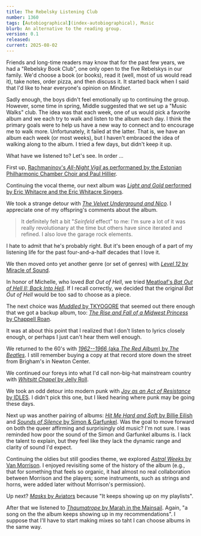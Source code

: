 ```yaml
---
title: The Rebelsky Listening Club
number: 1360
tags: [Autobiographical](index-autobiographical), Music
blurb: An alternative to the reading group.
version: 0.1
released: 
current: 2025-08-02
---
```

Friends and long-time readers may know that for the past few years, we had a "Rebelsky Book Club", one only open to the five Rebelskys in our family. We'd choose a book (or books), read it (well, most of us would read it), take notes, order pizza, and then discuss it. It started back when I said that I'd like to hear everyone's opinion on _Mindset_.

Sadly enough, the boys didn't feel emotionally up to continuing the group. However, some time in spring, Middle suggested that we set up a "Music Walks" club. The idea was that each week, one of us would pick a favorite album and we each try to walk and listen to the album each day. I think the primary goals were to help us have a new way to connect and to encourage me to walk more. Unfortunately, it failed at the latter. That is, we have an album each week (or most weeks), but I haven't embraced the idea of walking along to the album. I tried a few days, but didn't keep it up.

What have we listened to? Let's see. In order ...

First up, [Rachmaninov's _All-Night Vigil_ as performaned by the Estonian Philharmonic Chamber Choir and Paul Hillier](https://music.apple.com/us/album/rachmaninov-vespers-complete-all-night-vigil/679400114).

Continuing the vocal theme, our next album was [_Light and Gold_ performed by Eric Whitacre and the Eric Whitacre Singers](https://music.apple.com/us/album/light-gold/1440758406).

We took a strange detour with [_The Velvet Underground and Nico_](https://music.apple.com/us/album/the-velvet-underground-nico-45th-anniversary-edition/1440851613). I appreciate one of my offspring's comments about the album.

> It definitely felt a bit "_Seinfeld_ effect" to me: I'm sure a lot of it was really revolutionary at the time but others have since iterated and refined. I also love the garage rock elements.

I hate to admit that he's probably right. But it's been enough of a part of my listening life for the past four-and-a-half decades that I love it.

We then moved onto yet another genre (or set of genres) with [_Level 12_ by Miracle of Sound](https://music.apple.com/us/album/level-12/1752568720).

In honor of Michelle, who loved _Bat Out of Hell_, we tried [Meatloaf's _Bat Out of Hell II: Back Into Hell_](https://music.apple.com/us/album/bat-out-of-hell-ii-back-into-hell/1440790017). If I recall correctly, we decided that the original _Bat Out of Hell_ would be too sad to choose as a piece.

The next choice was [_Muddled_ by TKYOGORE](https://music.apple.com/us/album/muddled/1723785748) that seemed out there enough that we got a backup album, too: [_The Rise and Fall of a Midwest Princess_ by Chappell Roan](https://music.apple.com/us/album/the-rise-and-fall-of-a-midwest-princess/1698723205).

It was at about this point that I realized that I don't listen to lyrics closely enough, or perhaps I just can't hear them well enough.

We returned to the 60's with [_1962--1966_ (aka _The Red Album_) by _The Beatles_](https://music.apple.com/us/album/the-beatles-1962-1966-the-red-album/1441132965). I still remember buying a copy at that record store down the street from Brigham's in Newton Center.

We continued our foreys into what I'd call non-big-hat mainstream country with [_Whitsitt Chapel_ by Jelly Roll](https://music.apple.com/us/album/whitsitt-chapel/1688698542).

We took an odd detour into modern punk with [_Joy as an Act of Resistance_ by IDLES](https://music.apple.com/us/album/joy-as-an-act-of-resistance/1393364154). I didn't pick this one, but I liked hearing where punk may be going these days.

Next up was another pairing of albums: [_Hit Me Hard and Soft_ by Billie Eilish](https://music.apple.com/us/album/hit-me-hard-and-soft/1739659134) and [_Sounds of Silence_ by Simon & Garfunkel](https://music.apple.com/us/album/sounds-of-silence/192480256). Was the goal to move forward on both the queer affirming and surprisingly old music? I'm not sure. I was reminded how poor the sound of the Simon and Garfunkel albums is. I lack the talent to explain, but they feel like they lack the dynamic range and clarity of sound I'd expect.

Continuing the oldies but still goodies theme, we explored [_Astral Weeks_ by Van Morrison](https://music.apple.com/us/album/astral-weeks/1031002336). I enjoyed revisiting some of the history of the album (e.g., that for something that feels so organic, it had almost no real collaboration between Morrison and the players; some instruments, such as strings and horns, were added later without Morrison's permission).

Up next? [_Masks_ by Aviators](https://music.apple.com/us/album/masks/1485209877) because "It keeps showing up on my playlists".

After that we listened to [_Thaumatrope_ by Marah in the Mainsail](https://music.apple.com/us/album/thaumatrope/1024027843). Again, "a song on the the album keeps showing up in my recommendations". I suppose that I'll have to start making mixes so taht I can choose albums in the same way.

